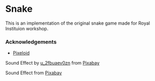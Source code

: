 # Snake

This is an implementation of the original snake game made for Royal Instituion workshop.

### Acknowledgements

- [Pixeloid](https://ggbot.itch.io/pixeloid-font)

Sound Effect by <a href="https://pixabay.com/users/u_2fbuaev0zn-30247713/?utm_source=link-attribution&utm_medium=referral&utm_campaign=music&utm_content=121244">u_2fbuaev0zn</a> from <a href="https://pixabay.com//?utm_source=link-attribution&utm_medium=referral&utm_campaign=music&utm_content=121244">Pixabay</a>

Sound Effect from <a href="https://pixabay.com/?utm_source=link-attribution&utm_medium=referral&utm_campaign=music&utm_content=95847">Pixabay</a>

